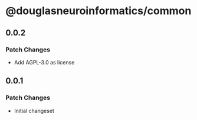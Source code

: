 # @douglasneuroinformatics/common

## 0.0.2

### Patch Changes

- Add AGPL-3.0 as license

## 0.0.1

### Patch Changes

- Initial changeset
